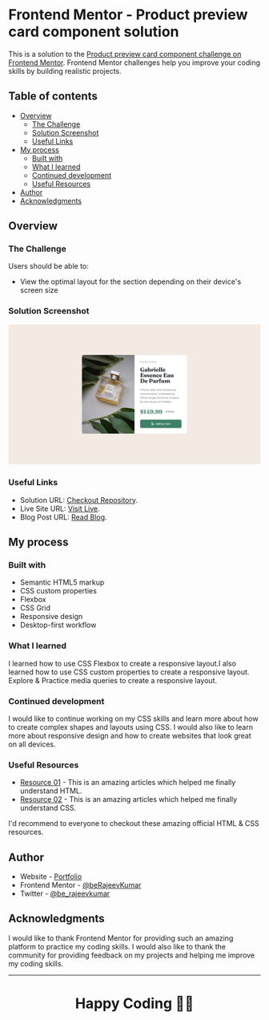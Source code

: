 # Frontend Mentor - Product preview card component solution

This is a solution to the [Product preview card component challenge on Frontend Mentor](https://www.frontendmentor.io/challenges/product-preview-card-component-GO7UmttRfa). Frontend Mentor challenges help you improve your coding skills by building realistic projects.

## Table of contents

- [Overview](#overview)
  - [The Challenge](#the-challenge)
  - [Solution Screenshot](#screenshot)
  - [Useful Links](#links)
- [My process](#my-process)
  - [Built with](#built-with)
  - [What I learned](#what-i-learned)
  - [Continued development](#continued-development)
  - [Useful Resources](#useful-resources)
- [Author](#author)
- [Acknowledgments](#acknowledgments)

## Overview

### The Challenge

Users should be able to:

- View the optimal layout for the section depending on their device's screen size

### Solution Screenshot

![Solution Screenshot](./design/desktop-design.jpg)

### Useful Links

- Solution URL: [Checkout Repository](https://github.com/beRajeevKumar/Product_Preview.git).
- Live Site URL: [Visit Live](https://productpreview-rajeev.netlify.app/).
- Blog Post URL: [Read Blog](https://www.iamrajeev.me/blog/qr-code-component-using-html-and-css).

## My process

### Built with

- Semantic HTML5 markup
- CSS custom properties
- Flexbox
- CSS Grid
- Responsive design
- Desktop-first workflow

### What I learned

I learned how to use CSS Flexbox to create a responsive layout.I also learned how to use CSS custom properties to create a responsive layout. Explore & Practice media queries to create a responsive layout.

### Continued development

I would like to continue working on my CSS skills and learn more about how to create complex shapes and layouts using CSS. I would also like to learn more about responsive design and how to create websites that look great on all devices.

### Useful Resources

- [Resource 01](https://developer.mozilla.org/en-US/docs/Learn/HTML) - This is an amazing articles which helped me finally understand HTML.
- [Resource 02](https://developer.mozilla.org/en-US/docs/Learn/CSS) - This is an amazing articles which helped me finally understand CSS.

I'd recommend to everyone to checkout these amazing official HTML & CSS resources.

## Author

- Website - [Portfolio](https://www.iamrajeev.me)
- Frontend Mentor - [@beRajeevKumar](https://www.frontendmentor.io/profile/beRajeevKumar)
- Twitter - [@be_rajeevkumar](https://x.com/be_rajeevkumar)

## Acknowledgments

I would like to thank Frontend Mentor for providing such an amazing platform to practice my coding skills. I would also like to thank the community for providing feedback on my projects and helping me improve my coding skills.

<hr>
<h1 align=center>Happy Coding 👨‍💻</h1>
